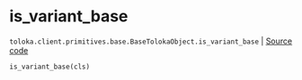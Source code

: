 # is_variant_base
`toloka.client.primitives.base.BaseTolokaObject.is_variant_base` | [Source code](https://github.com/Toloka/toloka-kit/blob/v1.1.4/src/client/primitives/base.py#L235)

```python
is_variant_base(cls)
```


